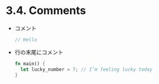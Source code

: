 # 3.4. Comments

- コメント

  ```rs
  // Hello
  ```

- 行の末尾にコメント
  ```rs
  fn main() {
    let lucky_number = 7; // I’m feeling lucky today
  }
  ```
